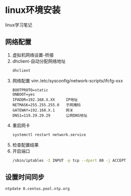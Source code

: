 # linux环境安装

linux学习笔记
<!-- more -->
## 网络配置
1. 虚拟机网络设置-桥接
2. dhclient-自动分配网络地址
	```sh
	dhclient
	```
3. 网络配置 vim /etc/sysconfig/network-scripts/ifcfg-xxx
	```
	BOOTPROTO=static 
	ONBOOT=yes
	IPADDR=192.168.X.XX     IP地址
	NETMASK=255.255.255.0   子网掩码
	GATEWAY=192.168.X.1     网关
	DNS1=119.29.29.29       公网DNS地址
	```
4. 重启网卡 
	```sh
	systemctl restart network.service
	```
5. 检查配置结果
6. 开启端口
	```sh
	/sbin/iptables -I INPUT -p tcp --dport 80 -j ACCEPT
	```

## 设置时间同步
```
ntpdate 0.centos.pool.ntp.org
```